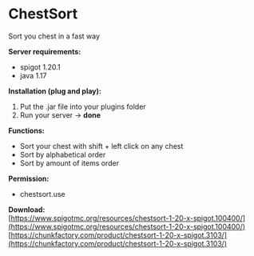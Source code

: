 # ChestSort
Sort you chest in a fast way

**Server requirements:**
- spigot 1.20.1
- java 1.17

**Installation (plug and play):**
1. Put the .jar file into your plugins folder
2. Run your server -> **done**

**Functions:**
- Sort your chest with shift + left click on any chest
- Sort by alphabetical order
- Sort by amount of items order

**Permission:**
- chestsort.use

**Download:**<br/>
[https://www.spigotmc.org/resources/chestsort-1-20-x-spigot.100400/](https://www.spigotmc.org/resources/chestsort-1-20-x-spigot.100400/)<br/>
[https://chunkfactory.com/product/chestsort-1-20-x-spigot.3103/](https://chunkfactory.com/product/chestsort-1-20-x-spigot.3103/)